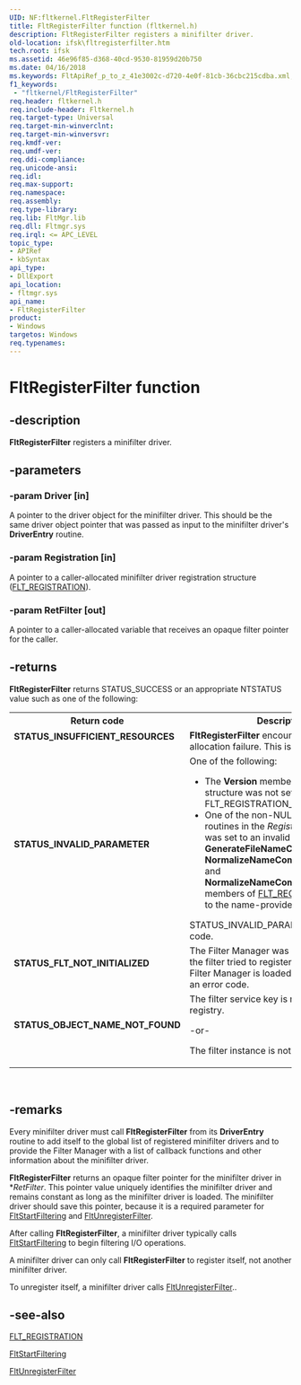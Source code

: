 ```yaml
---
UID: NF:fltkernel.FltRegisterFilter
title: FltRegisterFilter function (fltkernel.h)
description: FltRegisterFilter registers a minifilter driver.
old-location: ifsk\fltregisterfilter.htm
tech.root: ifsk
ms.assetid: 46e96f85-d368-40cd-9530-81959d20b750
ms.date: 04/16/2018
ms.keywords: FltApiRef_p_to_z_41e3002c-d720-4e0f-81cb-36cbc215cdba.xml, FltRegisterFilter, FltRegisterFilter function [Installable File System Drivers], fltkernel/FltRegisterFilter, ifsk.fltregisterfilter
f1_keywords:
 - "fltkernel/FltRegisterFilter"
req.header: fltkernel.h
req.include-header: Fltkernel.h
req.target-type: Universal
req.target-min-winverclnt: 
req.target-min-winversvr: 
req.kmdf-ver: 
req.umdf-ver: 
req.ddi-compliance: 
req.unicode-ansi: 
req.idl: 
req.max-support: 
req.namespace: 
req.assembly: 
req.type-library: 
req.lib: FltMgr.lib
req.dll: Fltmgr.sys
req.irql: <= APC_LEVEL
topic_type:
- APIRef
- kbSyntax
api_type:
- DllExport
api_location:
- fltmgr.sys
api_name:
- FltRegisterFilter
product:
- Windows
targetos: Windows
req.typenames: 
---
```


# FltRegisterFilter function


## -description


<b>FltRegisterFilter</b> registers a minifilter driver. 


## -parameters




### -param Driver [in]

A pointer to the driver object for the minifilter driver. This should be the same driver object pointer that was passed as input to the minifilter driver's <b>DriverEntry</b> routine. 


### -param Registration [in]

A pointer to a caller-allocated minifilter driver registration structure (<a href="https://docs.microsoft.com/windows-hardware/drivers/ddi/fltkernel/ns-fltkernel-_flt_registration">FLT_REGISTRATION</a>). 


### -param RetFilter [out]

A pointer to a caller-allocated variable that receives an opaque filter pointer for the caller. 


## -returns



<b>FltRegisterFilter</b> returns STATUS_SUCCESS or an appropriate NTSTATUS value such as one of the following: 

<table>
<tr>
<th>Return code</th>
<th>Description</th>
</tr>
<tr>
<td width="40%">
<dl>
<dt><b>STATUS_INSUFFICIENT_RESOURCES</b></dt>
</dl>
</td>
<td width="60%">
<b>FltRegisterFilter</b> encountered a pool allocation failure. This is an error code. 

</td>
</tr>
<tr>
<td width="40%">
<dl>
<dt><b>STATUS_INVALID_PARAMETER</b></dt>
</dl>
</td>
<td width="60%">
One of the following: 

<ul>
<li>
The <b>Version</b> member of the <i>Registration</i> structure was not set to FLT_REGISTRATION_VERSION. 

</li>
<li>
One of the non-NULL name-provider routines in the <i>Registration</i> structure was set to an invalid value. The <b>GenerateFileNameCallback</b>, <b>NormalizeNameComponentCallback</b>, and <b>NormalizeNameComponentExCallback</b> members of <a href="https://docs.microsoft.com/windows-hardware/drivers/ddi/fltkernel/ns-fltkernel-_flt_registration">FLT_REGISTRATION</a> point to the name-provider routines. 

</li>
</ul>
STATUS_INVALID_PARAMETER is an error code. 

</td>
</tr>
<tr>
<td width="40%">
<dl>
<dt><b>STATUS_FLT_NOT_INITIALIZED</b></dt>
</dl>
</td>
<td width="60%">
The Filter Manager was not initialized when the filter tried to register. Make sure that the Filter Manager is loaded as a driver. This is an error code. 

</td>
</tr>
<tr>
<td width="40%">
<dl>
<dt><b>STATUS_OBJECT_NAME_NOT_FOUND</b></dt>
</dl>
</td>
<td width="60%">
The filter service key is not found in the registry.

-or-

The filter instance is not registered.

</td>
</tr>
</table>
 




## -remarks



Every minifilter driver must call <b>FltRegisterFilter</b> from its <b>DriverEntry</b> routine to add itself to the global list of registered minifilter drivers and to provide the Filter Manager with a list of callback functions and other information about the minifilter driver. 

<b>FltRegisterFilter</b> returns an opaque filter pointer for the minifilter driver in *<i>RetFilter</i>. This pointer value uniquely identifies the minifilter driver and remains constant as long as the minifilter driver is loaded. The minifilter driver should save this pointer, because it is a required parameter for <a href="https://docs.microsoft.com/windows-hardware/drivers/ddi/fltkernel/nf-fltkernel-fltstartfiltering">FltStartFiltering</a> and <a href="https://docs.microsoft.com/windows-hardware/drivers/ddi/fltkernel/nf-fltkernel-fltunregisterfilter">FltUnregisterFilter</a>. 

After calling <b>FltRegisterFilter</b>, a minifilter driver typically calls <a href="https://docs.microsoft.com/windows-hardware/drivers/ddi/fltkernel/nf-fltkernel-fltstartfiltering">FltStartFiltering</a> to begin filtering I/O operations. 

A minifilter driver can only call <b>FltRegisterFilter</b> to register itself, not another minifilter driver. 

To unregister itself, a minifilter driver calls <a href="https://docs.microsoft.com/windows-hardware/drivers/ddi/fltkernel/nf-fltkernel-fltunregisterfilter">FltUnregisterFilter</a>.. 




## -see-also




<a href="https://docs.microsoft.com/windows-hardware/drivers/ddi/fltkernel/ns-fltkernel-_flt_registration">FLT_REGISTRATION</a>



<a href="https://docs.microsoft.com/windows-hardware/drivers/ddi/fltkernel/nf-fltkernel-fltstartfiltering">FltStartFiltering</a>



<a href="https://docs.microsoft.com/windows-hardware/drivers/ddi/fltkernel/nf-fltkernel-fltunregisterfilter">FltUnregisterFilter</a>
 

 


